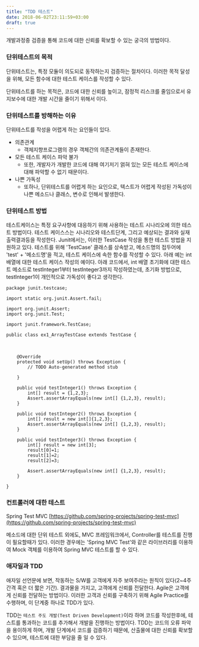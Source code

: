 ```yaml
---
title: "TDD 테스트"
date: 2018-06-02T23:11:59+03:00
draft: true
---
```


개발과정중 검증을 통해 코드에 대한 신뢰를 확보할 수 있는 궁극의 방법이다.



### 단위테스트의 목적 ###

단위테스트는, 특정 모듈이 의도되로 동작하는지 검증하는 절차이다. 이러한 목적 달성을 위해, 모든 함수에 대한 테스트 케이스를 작성할 수 있다.

단위테스트를 하는 목적은, 코드에 대한 신뢰를 높이고, 잠정적 리스크를 줄임으로서 유지보수에 대한 개발 시간을 줄이기 위해서 이다.



### 단위테스트를 방해하는 이유 ###

단위테스트를 작성을 어렵게 하는 요인들이 있다.

- 의존관계 
  - 객체지향프로그램의 경우 객체간의 의존관계들이 존재한다. 
- 모든 테스트 케이스 파악 불가
  - 또한, 개발자가 개발한 코드에 대해 여기저기 얽혀 있는 모든 테스트 케이스에 대해 파악할 수 없기 때문이다. 
- 나쁜 가독성
  - 또하나, 단위테스트를 어렵게 하는 요인으로, 텍스트가 어렵게 작성된 가독성이 나쁜 메소드나 클래스, 변수로 인해서 발생한다.



### 단위테스트 방법 ###

테스트케이스는 특정 요구사항에 대응하기 위해 사용하는 테스트 시나리오에 의한 테스트 방법이다. 테스트 케이스스는 시나리오와 테스트단계, 그리고 예상되는 결과와 실재 출력결과등을 작성한다.  Junit에서는, 이러한 TestCase 작성을 통한 테스트 방법을 지원하고 있다. 테스트를 위해 'TestCase' 클래스를 상속받고, 메소드명의 접두어에 'test' + '메소드명'을 적고, 테스트 케이스에 속한 함수를 작성할 수 있다. 아래 예는 int 배열에 대한 테스트 케이스 작성의 예이다. 아래 코드에서, int 배열 초기화에 대한 테스트 메소드로  testInteger1부터 testInteger3까지 작성하였는데, 초기화 방법으로, testInteger1이 개인적으로 가독성이 좋다고 생각한다.


	package junit.testcase;
	
	import static org.junit.Assert.fail;
	
	import org.junit.Assert;
	import org.junit.Test;
	
	import junit.framework.TestCase;
	
	public class ex1_ArrayTestCase extends TestCase {


​		

		@Override
		protected void setUp() throws Exception {
			// TODO Auto-generated method stub
			
		}
		
		public void testInteger1() throws Exception {		
			int[] result = {1,2,3};
			Assert.assertArrayEquals(new int[] {1,2,3}, result);
		}
		
		public void testInteger2() throws Exception {		
			int[] result = new int[]{1,2,3};
			Assert.assertArrayEquals(new int[] {1,2,3}, result);
		}
		
		public void testInteger3() throws Exception {		
			int[] result = new int[3];		
			result[0]=1;
			result[1]=2;
			result[2]=3;
			
			Assert.assertArrayEquals(new int[] {1,2,3}, result);
		}
	
	}

### 컨트롤러에 대한 테스트 ###

Spring Test MVC
[https://github.com/spring-projects/spring-test-mvc](https://github.com/spring-projects/spring-test-mvc)

메소드에 대한 단위 테스트 외에도, MVC 프레임워크에서, Controller를 테스트를 진행이 필요할때가 있다. 이러한 경우에는 'Spring MVC Test'와 같은 라이브러리를 이용하여 Mock 객체를 이용하여 Spring MVC 테스트를 할 수 있다.




### 애자일과 TDD ###

애자일 선언문에 보면, 작동하는 S/W를 고객에게 자주 보여주라는 원칙이 있다(2~4주 간격 혹은 더 짧은 기간). 결과물을 가지고, 고객에게 신뢰를 전달한다. Agile은 고객에게 신뢰를 전달하는 방법이다. 이러한 고객과 신뢰를 구축하기 위해 Agile Practice를 수행하며, 이 단계중 하나로 TDD가 있다. 

TDD는 `테스트 주도 개발(Test Driven Development)`이라 하며 코드를 작성한후에, 테스트를 통과하는 코드를 추가해서 개발을 진행하는 방법이다. TDD는 코드의 오류 파악을 용이하게 하며, 개발 단계에서 코드를 검증하기 때문에, 산출물에 대한 신뢰를 확보할 수 있으며, 테스트에 대한 부담을 줄 일 수 있다.
